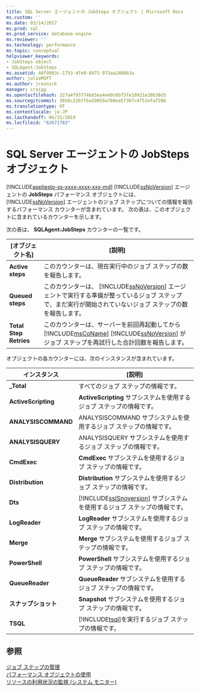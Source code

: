 ```yaml
---
title: SQL Server エージェントの JobSteps オブジェクト | Microsoft Docs
ms.custom: ''
ms.date: 03/14/2017
ms.prod: sql
ms.prod_service: database-engine
ms.reviewer: ''
ms.technology: performance
ms.topic: conceptual
helpviewer_keywords:
- JobSteps object
- SQLAgent:JobSteps
ms.assetid: 44f9983c-1753-4fe0-8475-973aa2460b3a
author: julieMSFT
ms.author: jrasnick
manager: craigg
ms.openlocfilehash: 327a4f93774bd3ea4e40c6b75fe10921e20b38d5
ms.sourcegitcommit: 3026c22b7fba19059a769ea5f367c4f51efaf286
ms.translationtype: HT
ms.contentlocale: ja-JP
ms.lasthandoff: 06/15/2019
ms.locfileid: "62671783"
---
```

# <a name="sql-server-agent-jobsteps-object"></a>SQL Server エージェントの JobSteps オブジェクト
[!INCLUDE[appliesto-ss-xxxx-xxxx-xxx-md](../../includes/appliesto-ss-xxxx-xxxx-xxx-md.md)]
  [!INCLUDE[ssNoVersion](../../includes/ssnoversion-md.md)] エージェントの **JobSteps** パフォーマンス オブジェクトには、 [!INCLUDE[ssNoVersion](../../includes/ssnoversion-md.md)] エージェントのジョブ ステップについての情報を報告するパフォーマンス カウンターが含まれています。 次の表は、このオブジェクトに含まれているカウンターを示します。  
  
 次の表は、 **SQLAgent:JobSteps** カウンターの一覧です。  
  
|[オブジェクト名]|[説明]|  
|----------|-----------------|  
|**Active steps**|このカウンターは、現在実行中のジョブ ステップの数を報告します。|  
|**Queued steps**|このカウンターは、 [!INCLUDE[ssNoVersion](../../includes/ssnoversion-md.md)] エージェントで実行する準備が整っているジョブ ステップで、まだ実行が開始されていないジョブ ステップの数を報告します。|  
|**Total Step Retries**|このカウンターは、サーバーを前回再起動してから [!INCLUDE[msCoName](../../includes/msconame-md.md)] [!INCLUDE[ssNoVersion](../../includes/ssnoversion-md.md)] がジョブ ステップを再試行した合計回数を報告します。|  
  
 オブジェクトの各カウンターには、次のインスタンスが含まれています。  
  
|インスタンス|[説明]|  
|--------------|-----------------|  
|**_Total**|すべてのジョブ ステップの情報です。|  
|**ActiveScripting**|**ActiveScripting** サブシステムを使用するジョブ ステップの情報です。|  
|**ANALYSISCOMMAND**|ANALYSISCOMMAND サブシステムを使用するジョブ ステップの情報です。|  
|**ANALYSISQUERY**|ANALYSISQUERY サブシステムを使用するジョブ ステップの情報です。|  
|**CmdExec**|**CmdExec** サブシステムを使用するジョブ ステップの情報です。|  
|**Distribution**|**Distribution** サブシステムを使用するジョブ ステップの情報です。|  
|**Dts**|[!INCLUDE[ssISnoversion](../../includes/ssisnoversion-md.md)] サブシステムを使用するジョブ ステップの情報です。|  
|**LogReader**|**LogReader** サブシステムを使用するジョブ ステップの情報です。|  
|**Merge**|**Merge** サブシステムを使用するジョブ ステップの情報です。|  
|**PowerShell**|**PowerShell** サブシステムを使用するジョブ ステップの情報です。|  
|**QueueReader**|**QueueReader** サブシステムを使用するジョブ ステップの情報です。|  
|**スナップショット**|**Snapshot** サブシステムを使用するジョブ ステップの情報です。|  
|**TSQL**|[!INCLUDE[tsql](../../includes/tsql-md.md)]を実行するジョブ ステップの情報です。|  
  
## <a name="see-also"></a>参照  
 [ジョブ ステップの管理](../../ssms/agent/manage-job-steps.md)   
 [パフォーマンス オブジェクトの使用](../../ssms/agent/use-performance-objects.md)   
 [リソースの利用状況の監視 &#40;システム モニター&#41;](../../relational-databases/performance-monitor/monitor-resource-usage-system-monitor.md)  
  
  
